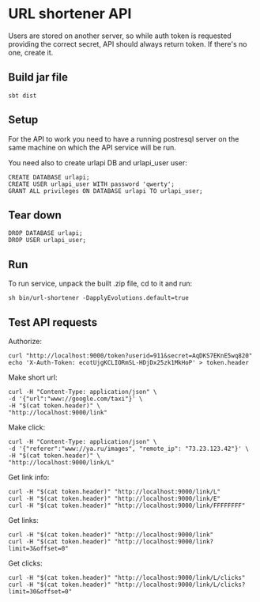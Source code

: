 URL shortener API
=================
Users are stored on another server, so while auth token is requested providing
the correct secret, API should always return token. If there's no one, create
it.

Build jar file
--------------

    sbt dist

Setup
-----
For the API to work you need to have a running postresql server on the same
machine on which the API service will be run.

You need also to create urlapi DB and urlapi_user user:

    CREATE DATABASE urlapi;
    CREATE USER urlapi_user WITH password 'qwerty';
    GRANT ALL privileges ON DATABASE urlapi TO urlapi_user;

Tear down
---------
    DROP DATABASE urlapi;
    DROP USER urlapi_user;

Run
---
To run service, unpack the built .zip file, cd to it and run:

    sh bin/url-shortener -DapplyEvolutions.default=true

Test API requests
-----------------
Authorize:

    curl "http://localhost:9000/token?userid=911&secret=AqDKS7EKnE5wq820"
    echo 'X-Auth-Token: ecotUjgKCLIORmSL-HDjDx25zk1MkHoP' > token.header

Make short url:

    curl -H "Content-Type: application/json" \
    -d '{"url":"www://google.com/taxi"}' \
    -H "$(cat token.header)" \
    "http://localhost:9000/link"

Make click:

    curl -H "Content-Type: application/json" \
    -d '{"referer":"www://ya.ru/images", "remote_ip": "73.23.123.42"}' \
    -H "$(cat token.header)" \
    "http://localhost:9000/link/L"

Get link info:

    curl -H "$(cat token.header)" "http://localhost:9000/link/L"
    curl -H "$(cat token.header)" "http://localhost:9000/link/E"
    curl -H "$(cat token.header)" "http://localhost:9000/link/FFFFFFFF"

Get links:

    curl -H "$(cat token.header)" "http://localhost:9000/link"
    curl -H "$(cat token.header)" "http://localhost:9000/link?limit=3&offset=0"

Get clicks:

    curl -H "$(cat token.header)" "http://localhost:9000/link/L/clicks"
    curl -H "$(cat token.header)" "http://localhost:9000/link/L/clicks?limit=30&offset=0"

